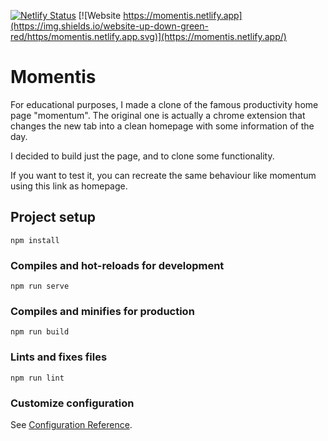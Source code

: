 [![Netlify Status](https://api.netlify.com/api/v1/badges/39ad7e23-c885-462f-bc16-63b4c4c76688/deploy-status)](https://app.netlify.com/sites/momentis/deploys)
[![Website https://momentis.netlify.app](https://img.shields.io/website-up-down-green-red/https/momentis.netlify.app.svg)](https://momentis.netlify.app/)
# Momentis

For educational purposes, I made a clone of the famous productivity home page "momentum".
The original one is actually a chrome extension that changes the new tab into a clean homepage with some information of the day.

I decided to build just the page, and to clone some functionality.

If you want to test it, you can recreate the same behaviour like momentum using this link as homepage.

## Project setup
```
npm install
```

### Compiles and hot-reloads for development
```
npm run serve
```

### Compiles and minifies for production
```
npm run build
```

### Lints and fixes files
```
npm run lint
```

### Customize configuration
See [Configuration Reference](https://cli.vuejs.org/config/).
